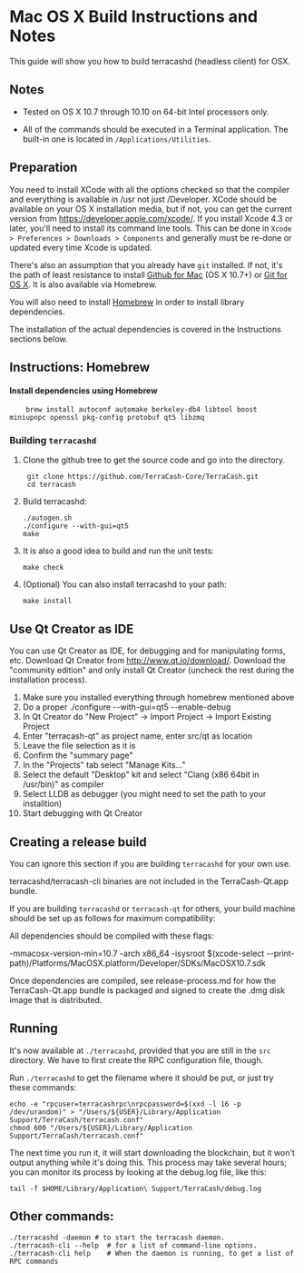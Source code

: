 Mac OS X Build Instructions and Notes
====================================
This guide will show you how to build terracashd (headless client) for OSX.

Notes
-----

* Tested on OS X 10.7 through 10.10 on 64-bit Intel processors only.

* All of the commands should be executed in a Terminal application. The
built-in one is located in `/Applications/Utilities`.

Preparation
-----------

You need to install XCode with all the options checked so that the compiler
and everything is available in /usr not just /Developer. XCode should be
available on your OS X installation media, but if not, you can get the
current version from https://developer.apple.com/xcode/. If you install
Xcode 4.3 or later, you'll need to install its command line tools. This can
be done in `Xcode > Preferences > Downloads > Components` and generally must
be re-done or updated every time Xcode is updated.

There's also an assumption that you already have `git` installed. If
not, it's the path of least resistance to install [Github for Mac](https://mac.github.com/)
(OS X 10.7+) or
[Git for OS X](https://code.google.com/p/git-osx-installer/). It is also
available via Homebrew.

You will also need to install [Homebrew](http://brew.sh) in order to install library
dependencies.

The installation of the actual dependencies is covered in the Instructions
sections below.

Instructions: Homebrew
----------------------

#### Install dependencies using Homebrew

        brew install autoconf automake berkeley-db4 libtool boost miniupnpc openssl pkg-config protobuf qt5 libzmq

### Building `terracashd`

1. Clone the github tree to get the source code and go into the directory.

        git clone https://github.com/TerraCash-Core/TerraCash.git
        cd terracash

2.  Build terracashd:

        ./autogen.sh
        ./configure --with-gui=qt5
        make

3.  It is also a good idea to build and run the unit tests:

        make check

4.  (Optional) You can also install terracashd to your path:

        make install

Use Qt Creator as IDE
------------------------
You can use Qt Creator as IDE, for debugging and for manipulating forms, etc.
Download Qt Creator from http://www.qt.io/download/. Download the "community edition" and only install Qt Creator (uncheck the rest during the installation process).

1. Make sure you installed everything through homebrew mentioned above
2. Do a proper ./configure --with-gui=qt5 --enable-debug
3. In Qt Creator do "New Project" -> Import Project -> Import Existing Project
4. Enter "terracash-qt" as project name, enter src/qt as location
5. Leave the file selection as it is
6. Confirm the "summary page"
7. In the "Projects" tab select "Manage Kits..."
8. Select the default "Desktop" kit and select "Clang (x86 64bit in /usr/bin)" as compiler
9. Select LLDB as debugger (you might need to set the path to your installtion)
10. Start debugging with Qt Creator

Creating a release build
------------------------
You can ignore this section if you are building `terracashd` for your own use.

terracashd/terracash-cli binaries are not included in the TerraCash-Qt.app bundle.

If you are building `terracashd` or `terracash-qt` for others, your build machine should be set up
as follows for maximum compatibility:

All dependencies should be compiled with these flags:

 -mmacosx-version-min=10.7
 -arch x86_64
 -isysroot $(xcode-select --print-path)/Platforms/MacOSX.platform/Developer/SDKs/MacOSX10.7.sdk

Once dependencies are compiled, see release-process.md for how the TerraCash-Qt.app
bundle is packaged and signed to create the .dmg disk image that is distributed.

Running
-------

It's now available at `./terracashd`, provided that you are still in the `src`
directory. We have to first create the RPC configuration file, though.

Run `./terracashd` to get the filename where it should be put, or just try these
commands:

    echo -e "rpcuser=terracashrpc\nrpcpassword=$(xxd -l 16 -p /dev/urandom)" > "/Users/${USER}/Library/Application Support/TerraCash/terracash.conf"
    chmod 600 "/Users/${USER}/Library/Application Support/TerraCash/terracash.conf"

The next time you run it, it will start downloading the blockchain, but it won't
output anything while it's doing this. This process may take several hours;
you can monitor its process by looking at the debug.log file, like this:

    tail -f $HOME/Library/Application\ Support/TerraCash/debug.log

Other commands:
-------

    ./terracashd -daemon # to start the terracash daemon.
    ./terracash-cli --help  # for a list of command-line options.
    ./terracash-cli help    # When the daemon is running, to get a list of RPC commands

